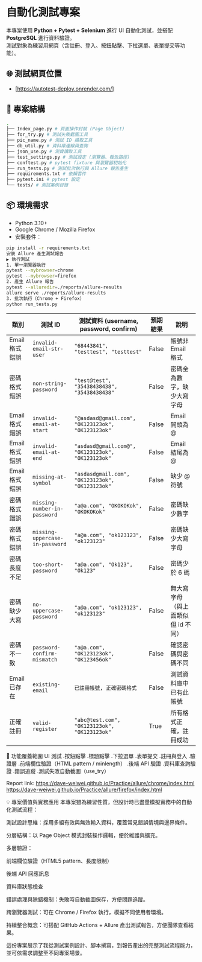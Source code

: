 # 自動化測試專案

本專案使用 **Python + Pytest + Selenium** 進行 UI 自動化測試，並搭配 **PostgreSQL** 進行資料驗證。  
測試對象為練習用網頁（含註冊、登入、按鈕點擊、下拉選單、表單提交等功能）。

## 🌐 測試網頁位置

- [https://autotest-deploy.onrender.com/]

## 📂 專案結構

```bash
.
├── Index_page.py # 頁面操作封裝 (Page Object)
├── for_try.py # 測試失敗截圖工具
├── pic_name.py # 測試 ID 擷取工具
├── db_util.py # 資料庫連線與查詢
├── json_use.py # 測資讀取工具
├── test_settings.py # 測試設定 (瀏覽器、報告路徑)
├── conftest.py # pytest fixture 與瀏覽器初始化
├── run_tests.py # 測試批次執行與 Allure 報告產生
├── requirements.txt # 依賴套件
├── pytest.ini # pytest 設定
└── tests/ # 測試案例目錄
```

## 📦 環境需求

- Python 3.10+
- Google Chrome / Mozilla Firefox
- 安裝套件：

```bash
pip install -r requirements.txt
安裝 Allure 產生測試報告
▶️ 執行測試
1. 單一瀏覽器執行
pytest --mybrowser=chrome
pytest --mybrowser=firefox
2. 產生 Allure 報告
pytest --alluredir=./reports/allure-results
allure serve ./reports/allure-results
3. 批次執行（Chrome + Firefox）
python run_tests.py
```

| 類別           | 測試 ID                         | 測試資料 (username, password, confirm)            | 預期結果 | 說明                               |
| -------------- | ------------------------------- | ------------------------------------------------- | -------- | ---------------------------------- |
| Email 格式錯誤 | `invalid-email-str-user`        | `"68443841", "testtest", "testtest"`              | False    | 帳號非 Email 格式                  |
| 密碼格式錯誤   | `non-string-password`           | `"test@test", "35438438438", "35438438438"`       | False    | 密碼全為數字，缺少大寫字母         |
| Email 格式錯誤 | `invalid-email-at-start`        | `"@asdasd@gmail.com", "OK123123ok", "OK123123ok"` | False    | Email 開頭為 @                     |
| Email 格式錯誤 | `invalid-email-at-end`          | `"asdasd@gmail.com@", "OK123123ok", "OK123123ok"` | False    | Email 結尾為 @                     |
| Email 格式錯誤 | `missing-at-symbol`             | `"asdasdgmail.com", "OK123123ok", "OK123123ok"`   | False    | 缺少 @ 符號                        |
| 密碼格式錯誤   | `missing-number-in-password`    | `"a@a.com", "OKOKOKok", "OKOKOKok"`               | False    | 密碼缺少數字                       |
| 密碼格式錯誤   | `missing-uppercase-in-password` | `"a@a.com", "ok123123", "ok123123"`               | False    | 密碼缺少大寫字母                   |
| 密碼長度不足   | `too-short-password`            | `"a@a.com", "Ok123", "Ok123"`                     | False    | 密碼少於 6 碼                      |
| 密碼缺少大寫   | `no-uppercase-password`         | `"a@a.com", "ok123123", "ok123123"`               | False    | 無大寫字母（與上面類似但 id 不同） |
| 密碼不一致     | `password-confirm-mismatch`     | `"a@a.com", "OK123123ok", "OK123456ok"`           | False    | 確認密碼與密碼不同                 |
| Email 已存在   | `existing-email`                | `已註冊帳號, 正確密碼格式`                        | False    | 測試資料庫中已有此帳號             |
| 正確註冊       | `valid-register`                | `"abc@test.com", "OK123123ok", "OK123123ok"`      | True     | 所有格式正確，註冊成功             |

📌 功能覆蓋範圍
UI 測試
.按鈕點擊
.標題點擊
.下拉選單
.表單提交
.註冊與登入
.驗證層
.前端欄位驗證（HTML pattern / minlength）
.後端 API 驗證
.資料庫查詢驗證
.錯誤追蹤
.測試失敗自動截圖（use_try）

Report link:
https://dave-weiwei.github.io/Practice/allure/chrome/index.html
https://dave-weiwei.github.io/Practice/allure/firefox/index.html

💡 專案價值與實務應用
本專案雖為練習性質，但設計時已盡量模擬實務中的自動化測試流程：

測試設計思維：採用多組有效與無效輸入資料，覆蓋常見錯誤情境與邊界條件。

分層結構：以 Page Object 模式封裝操作邏輯，便於維護與擴充。

多層驗證：

前端欄位驗證（HTML5 pattern、長度限制）

後端 API 回應訊息

資料庫狀態檢查

錯誤處理與除錯機制：失敗時自動截圖保存，方便問題追蹤。

跨瀏覽器測試：可在 Chrome / Firefox 執行，模擬不同使用者環境。

持續整合概念：可搭配 GitHub Actions + Allure 產出測試報告，方便團隊查看結果。

這份專案展示了我從測試案例設計、腳本撰寫，到報告產出的完整測試流程能力，並可依需求調整至不同專案場景。

